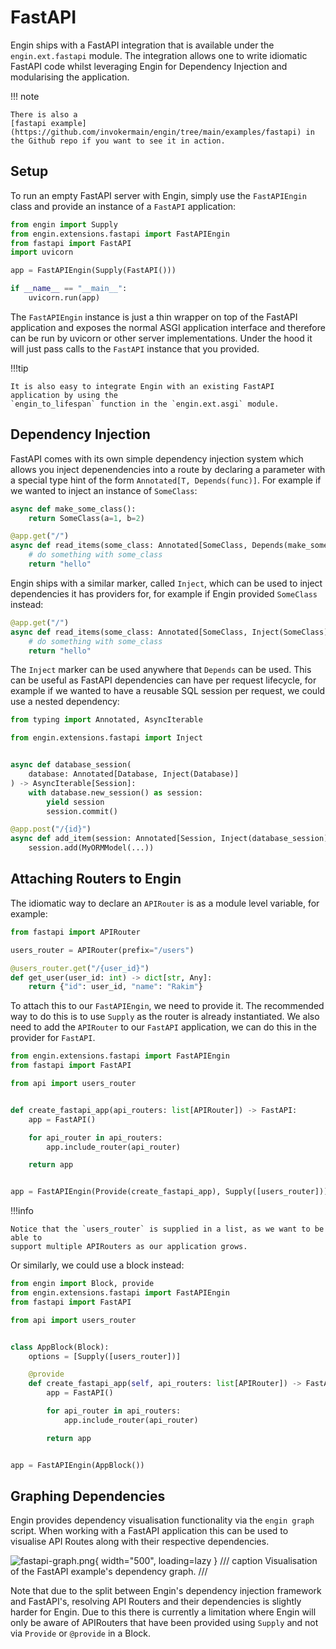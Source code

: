 # FastAPI

Engin ships with a FastAPI integration that is available under the `engin.ext.fastapi`
module. The integration allows one to write idiomatic FastAPI code whilst leveraging Engin
for Dependency Injection and modularising the application.

!!! note

    There is also a
    [fastapi example](https://github.com/invokermain/engin/tree/main/examples/fastapi) in
    the Github repo if you want to see it in action.


## Setup

To run an empty FastAPI server with Engin, simply use the `FastAPIEngin` class and
provide an instance of a `FastAPI` application:

```python
from engin import Supply
from engin.extensions.fastapi import FastAPIEngin
from fastapi import FastAPI
import uvicorn

app = FastAPIEngin(Supply(FastAPI()))

if __name__ == "__main__":
    uvicorn.run(app)
```

The `FastAPIEngin` instance is just a thin wrapper on top of the FastAPI application and
exposes the normal ASGI application interface and therefore can be run by uvicorn or
other server implementations. Under the hood it will just pass calls to the `FastAPI`
instance that you provided.


!!!tip

    It is also easy to integrate Engin with an existing FastAPI application by using the
    `engin_to_lifespan` function in the `engin.ext.asgi` module.


## Dependency Injection

FastAPI comes with its own simple dependency injection system which allows you inject
depenendencies into a route by declaring a parameter with a special type hint of the form
`Annotated[T, Depends(func)]`. For example if we wanted to inject an instance of
`SomeClass`:

```python
async def make_some_class():
    return SomeClass(a=1, b=2)

@app.get("/")
async def read_items(some_class: Annotated[SomeClass, Depends(make_some_class)]):
    # do something with some_class
    return "hello"
```

Engin ships with a similar marker, called `Inject`, which can be used to inject
dependencies it has providers for, for example if Engin provided `SomeClass` instead:

```python
@app.get("/")
async def read_items(some_class: Annotated[SomeClass, Inject(SomeClass)]):
    # do something with some_class
    return "hello"
```

The `Inject` marker can be used anywhere that `Depends` can be used. This can be useful as
FastAPI dependencies can have per request lifecycle, for example if we wanted to have a
reusable SQL session per request, we could use a nested dependency:

```python
from typing import Annotated, AsyncIterable

from engin.extensions.fastapi import Inject


async def database_session(
    database: Annotated[Database, Inject(Database)] 
) -> AsyncIterable[Session]:
    with database.new_session() as session:
        yield session
        session.commit() 

@app.post("/{id}")
async def add_item(session: Annotated[Session, Inject(database_session)]):
    session.add(MyORMModel(...))
```


## Attaching Routers to Engin

The idiomatic way to declare an `APIRouter` is as a module level variable, for example:

```python title="api.py"
from fastapi import APIRouter

users_router = APIRouter(prefix="/users")

@users_router.get("/{user_id}")
def get_user(user_id: int) -> dict[str, Any]:
    return {"id": user_id, "name": "Rakim"}
```

To attach this to our `FastAPIEngin`, we need to provide it. The recommended way to do
this is to use `Supply` as the router is already instantiated. We also need to add the
`APIRouter` to our `FastAPI` application, we can do this in the provider for `FastAPI`.

```python title="app.py"
from engin.extensions.fastapi import FastAPIEngin
from fastapi import FastAPI

from api import users_router


def create_fastapi_app(api_routers: list[APIRouter]) -> FastAPI:
    app = FastAPI()

    for api_router in api_routers:
        app.include_router(api_router)

    return app


app = FastAPIEngin(Provide(create_fastapi_app), Supply([users_router]))
```

!!!info

    Notice that the `users_router` is supplied in a list, as we want to be able to
    support multiple APIRouters as our application grows.

Or similarly, we could use a block instead:

```python title="app.py"
from engin import Block, provide
from engin.extensions.fastapi import FastAPIEngin
from fastapi import FastAPI

from api import users_router


class AppBlock(Block):
    options = [Supply([users_router])]

    @provide
    def create_fastapi_app(self, api_routers: list[APIRouter]) -> FastAPI:
        app = FastAPI()

        for api_router in api_routers:
            app.include_router(api_router)

        return app


app = FastAPIEngin(AppBlock())
```


## Graphing Dependencies

Engin provides dependency visualisation functionality via the `engin graph` script. When
working with a FastAPI application this can be used to visualise API Routes along with
their respective dependencies.

![fastapi-graph.png](fastapi-graph.png){ width="500", loading=lazy }
/// caption
Visualisation of the FastAPI example's dependency graph.
///

Note that due to the split between Engin's dependency injection framework and FastAPI's,
resolving API Routers and their dependencies is slightly harder for Engin. Due to this
there is currently a limitation where Engin will only be aware of APIRouters that have
been provided using `Supply` and not via `Provide` or `@provide` in a Block.